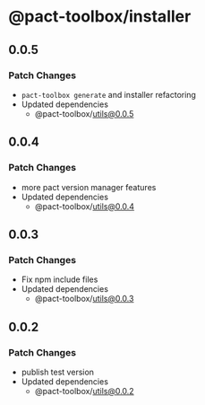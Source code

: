 # @pact-toolbox/installer

## 0.0.5

### Patch Changes

- `pact-toolbox generate` and installer refactoring
- Updated dependencies
  - @pact-toolbox/utils@0.0.5

## 0.0.4

### Patch Changes

- more pact version manager features
- Updated dependencies
  - @pact-toolbox/utils@0.0.4

## 0.0.3

### Patch Changes

- Fix npm include files
- Updated dependencies
  - @pact-toolbox/utils@0.0.3

## 0.0.2

### Patch Changes

- publish test version
- Updated dependencies
  - @pact-toolbox/utils@0.0.2
